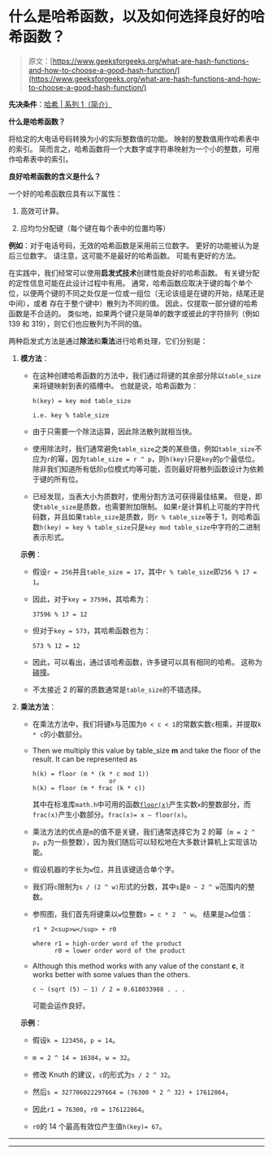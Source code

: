 # 什么是哈希函数，以及如何选择良好的哈希函数？

> 原文：[https://www.geeksforgeeks.org/what-are-hash-functions-and-how-to-choose-a-good-hash-function/](https://www.geeksforgeeks.org/what-are-hash-functions-and-how-to-choose-a-good-hash-function/)

**先决条件**：[哈希 | 系列 1（简介）](https://www.geeksforgeeks.org/hashing-set-1-introduction/) 

**什么是哈希函数？**

将给定的大电话号码转换为小的实际整数值的功能。 映射的整数值用作哈希表中的索引。 简而言之，哈希函数将一个大数字或字符串映射为一个小的整数，可用作哈希表中的索引。

**良好哈希函数的含义是什么？**

一个好的哈希函数应具有以下属性：

1.  高效可计算。

2.  应均匀分配键（每个键在每个表中的位置均等）

**例如**：对于电话号码，无效的哈希函数是采用前三位数字。 更好的功能被认为是后三位数字。 请注意，这可能不是最好的哈希函数。 可能有更好的方法。

在实践中，我们经常可以使用**启发式技术**创建性能良好的哈希函数。 有关键分配的定性信息可能在此设计过程中有用。 通常，哈希函数应取决于键的每个单个位，以便两个键的不同之处仅是一位或一组位（无论该组是在键的开始，结尾还是中间），或者 存在于整个键中）散列为不同的值。 因此，仅提取一部分键的哈希函数是不合适的。 类似地，如果两个键只是简单的数字或彼此的字符排列（例如 139 和 319），则它们也应散列为不同的值。

两种启发式方法是通过**除法**和**乘法**进行哈希处理，它们分别是：

1.  **模方法**：

    *   在这种创建哈希函数的方法中，我们通过将键的其余部分除以`table_size`来将键映射到表的插槽中。 也就是说，哈希函数为：

        ```
        h(key) = key mod table_size 

        i.e. key % table_size
        ```

    *   由于只需要一个除法运算，因此除法散列就相当快。

    *   使用除法时，我们通常避免`table_size`之类的某些值，例如`table_size`不应为`r`的幂，因为`table_size = r ^ p`，则`h(key)`只是`key`的`p`个最低位。 除非我们知道所有低阶`p`位模式均等可能，否则最好将散列函数设计为依赖于键的所有位。

    *   已经发现，当表大小为质数时，使用分割方法可获得最佳结果。 但是，即使`table_size`是质数，也需要附加限制。 如果`r`是计算机上可能的字符代码数，并且如果`table_size`是质数，则`r % table_size`等于 1，则哈希函数`h(key) = key % table_size`只是`key mod table_size`中字符的二进制表示形式。

    **示例**：

    *   假设`r = 256`并且`table_size = 17`，其中`r % table_size`即`256 % 17 = 1`。

    *   因此，对于`key = 37596`，其哈希为：

        ```
        37596 % 17 = 12
        ```

    *   但对于`key = 573`，其哈希函数也为：

        ```
        573 % 12 = 12
        ```

    *   因此，可以看出，通过该哈希函数，许多键可以具有相同的哈希。 这称为[碰撞](https://www.geeksforgeeks.org/hashing-set-2-separate-chaining/)。

    *   不太接近 2 的幂的质数通常是`table_size`的不错选择。

2.  **乘法方法**：

    *   在乘法方法中，我们将键`k`与范围为`0 < c < 1`的常数实数`c`相乘，并提取`k * c`的小数部分。

    *   Then we multiply this value by table_size **m** and take the floor of the result. It can be represented as

        ```
        h(k) = floor (m * (k * c mod 1))
                             or
        h(k) = floor (m * frac (k * c))

        ```

        其中在标准库`math.h`中可用的函数[`floor(x)`](https://www.geeksforgeeks.org/ceil-floor-functions-cpp/)产生实数`x`的整数部分，而`frac(x)`产生小数部分。`frac(x)= x – floor(x)`。

    *   乘法方法的优点是`m`的值不是关键，我们通常选择它为 2 的幂（`m = 2 ^ p`，`p`为一些整数），因为我们随后可以轻松地在大多数计算机上实现该功能。

    *   假设机器的字长为`w`位，并且该键适合单个字。

    *   我们将`c`限制为`s / (2 ^ w)`形式的分数，其中`s`是`0 ~ 2 ^ w`范围内的整数。

    *   参照图，我们首先将键乘以`w`位整数`s = c * 2  ^ w`。 结果是`2w`位值：

        ```
        r1 * 2<sup>w</sup> + r0

        where r1 = high-order word of the product
              r0 = lower order word of the product

        ```

    *   Although this method works with any value of the constant **c**, it works better with some values than the others.

        ```
        c ~ (sqrt (5) – 1) / 2 = 0.618033988 . . .
        ```

        可能会运作良好。

    **示例**：

    *   假设`k = 123456`，`p = 14`。

    *   `m = 2 ^ 14 = 16384`，`w = 32`。

    *   修改 Knuth 的建议，`c`的形式为`s / 2 ^ 32`。

    *   然后`s = 327706022297664 = (76300 * 2 ^ 32) + 17612864`，

    *   因此`r1 = 76300`，`r0 = 176122864`。

    *   `r0`的 14 个最高有效位产生值`h(key)= 67`。



* * *

* * *



